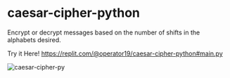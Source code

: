 # caesar-cipher-python

Encrypt or decrypt messages based on the number of shifts in the alphabets desired.

Try it Here! https://replit.com/@operator19/caesar-cipher-python#main.py

![caesar-cipher-py](https://user-images.githubusercontent.com/70670914/213974085-0d2b666b-4519-45db-9b39-a59355232b5a.gif)
